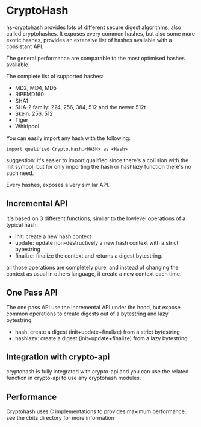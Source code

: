 CryptoHash
==========

hs-cryptohash provides lots of different secure digest algorithms, also
called cryptohashes. It exposes every common hashes, but also some
more exotic hashes, provides an extensive list of hashes available
with a consistant API.

The general performance are comparable to the most optimised hashes
available.

The complete list of supported hashes:

* MD2, MD4, MD5 
* RIPEMD160
* SHA1
* SHA-2 family: 224, 256, 384, 512 and the newer 512t
* Skein: 256, 512
* Tiger
* Whirlpool

You can easily import any hash with the following:

    import qualified Crypto.Hash.<HASH> as <Hash>

suggestion: it's easier to import qualified since there's
a collision with the init symbol, but for only importing
the hash or hashlazy function there's no such need.

Every hashes, exposes a very similar API.

Incremental API
---------------

it's based on 3 different functions, similar to the lowlevel operations
of a typical hash:

* init: create a new hash context
* update: update non-destructively a new hash context with a strict bytestring
* finalize: finalize the context and returns a digest bytestring.

all those operations are completely pure, and instead of changing the
context as usual in others language, it create a new context each time.

One Pass API
------------

The one pass API use the incremental API under the hood, but expose
common operations to create digests out of a bytestring and lazy bytestring.

* hash: create a digest (init+update+finalize) from a strict bytestring
* hashlazy: create a digest (init+update+finalize) from a lazy bytestring

Integration with crypto-api
---------------------------

cryptohash is fully integrated with crypto-api and you can use the
related function in crypto-api to use any cryptohash modules.

Performance
-----------

Cryptohash uses C implementations to provides maximum performance.
see the cbits directory for more information

